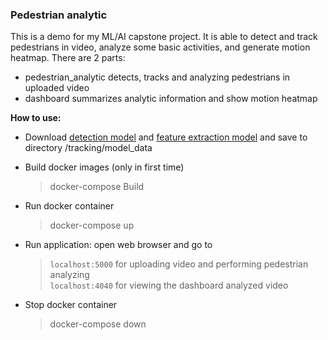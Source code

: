 ### Pedestrian analytic
This is a demo for my ML/AI capstone project. It is able to detect and track pedestrians in video, analyze some basic activities, and generate motion heatmap. There are 2 parts:

   * pedestrian_analytic detects, tracks and analyzing pedestrians in uploaded video
   * dashboard summarizes analytic information and show motion heatmap

**How to use:**

* Download [detection model](https://drive.google.com/file/d/1a-F8CpPmf6e5Pr3hDVWhV3KhfynphQiI/view?usp=sharing) and [feature extraction model](https://drive.google.com/file/d/1a-F8CpPmf6e5Pr3hDVWhV3KhfynphQiI/view?usp=sharing) and save to directory /tracking/model_data
    
* Build docker images (only in first time)
  > docker-compose Build

* Run docker container
  > docker-compose up

* Run application: open web browser and go to
  > `localhost:5000` for uploading video and performing pedestrian analyzing\
  > `localhost:4040` for viewing the dashboard analyzed video

* Stop docker container
  > docker-compose down
